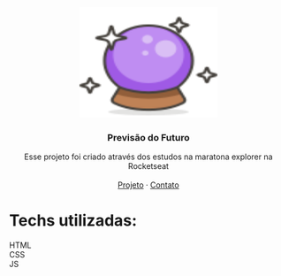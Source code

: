 <p align="center">
  <a href="http://www.freepik.com">
    <img src="./assets/bola-cristal.svg" alt="Logo" width="250" height="200">
  </a>

  <h3 align="center">Previsão do Futuro</h3>

  <p align="center">
    Esse projeto foi criado através dos estudos na maratona explorer na Rocketseat
       <br />
    <br />
    <a href="https://nicolycunha.github.io/maratona-explorer">Projeto</a>
    ·
    <a href="https://www.linkedin.com/in/nicoly-oliveira-da-cunha/">Contato</a>
  </p>
</p>

# Techs utilizadas: 
HTML<br>
CSS<br>
JS

